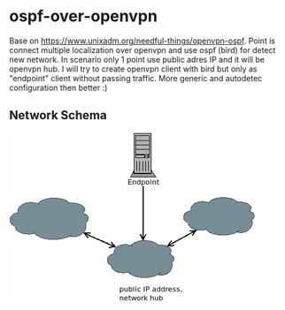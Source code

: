 # ospf-over-openvpn

Base on https://www.unixadm.org/needful-things/openvpn-ospf. Point is connect
multiple localization over openvpn and use ospf (bird) for detect new network.
In scenario only 1 point use public adres IP and it will be openvpn hub. 
I will try to create openvpn client with bird but only as "endpoint" client
without passing traffic. More generic and autodetec configuration then better :) 

## Network Schema

![alt Network_Schema.dia](Network_Schema.png)

